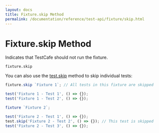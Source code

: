 ```yaml
---
layout: docs
title: Fixture.skip Method
permalink: /documentation/reference/test-api/fixture/skip.html
---
```

# Fixture.skip Method

Indicates that TestCafe should not run the fixture.

```text
fixture.skip
```

You can also use the [test.skip](../test/skip.md) method to skip individual tests:

```js
fixture.skip `Fixture 1`; // All tests in this fixture are skipped

test('Fixture 1 - Test 1', () => {});
test('Fixture 1 - Test 2', () => {});

fixture `Fixture 2`;

test('Fixture 2 - Test 1', () => {});
test.skip('Fixture 2 - Test 2', () => {}); // This test is skipped
test('Fixture 2 - Test 3', () => {});
```
